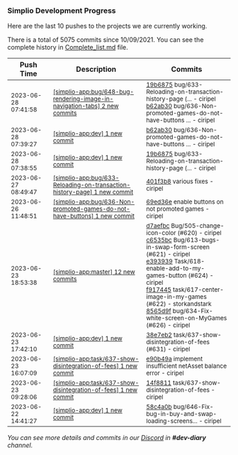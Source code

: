 
### Simplio Development Progress

Here are the last 10 pushes to the projects we are currently working.

There is a total of 5075 commits since 10/09/2021. You can see the complete history in
 [Complete_list.md](Complete_list.md) file.

| Push Time | Description | Commits |
| --- | --- | --- |
| <sub>2023-06-28 07:41:58</sub> | <sub>[[simplio-app:bug/648-bug-rendering-image-in-navigation-tabs] 2 new commits](https://github.com/SimplioOfficial/simplio-app/compare/38e7eb259f66...b62ab30ae119)</sub> | <sub>[19b6875](https://github.com/SimplioOfficial/simplio-app/commit/19b687502b91887d1ffd19901d06855d723f423f) bug/633-Reloading-on-transaction-history-page (... - ciripel<br>[b62ab30](https://github.com/SimplioOfficial/simplio-app/commit/b62ab30ae11964efcebe79130f910719ba0ddc4b) bug/636-Non-promoted-games-do-not-have-buttons ... - ciripel</sub> |
| <sub>2023-06-28 07:39:27</sub> | <sub>[[simplio-app:dev] 1 new commit](https://github.com/SimplioOfficial/simplio-app/commit/b62ab30ae11964efcebe79130f910719ba0ddc4b)</sub> | <sub>[b62ab30](https://github.com/SimplioOfficial/simplio-app/commit/b62ab30ae11964efcebe79130f910719ba0ddc4b) bug/636-Non-promoted-games-do-not-have-buttons ... - ciripel</sub> |
| <sub>2023-06-28 07:38:55</sub> | <sub>[[simplio-app:dev] 1 new commit](https://github.com/SimplioOfficial/simplio-app/commit/19b687502b91887d1ffd19901d06855d723f423f)</sub> | <sub>[19b6875](https://github.com/SimplioOfficial/simplio-app/commit/19b687502b91887d1ffd19901d06855d723f423f) bug/633-Reloading-on-transaction-history-page (... - ciripel</sub> |
| <sub>2023-06-27 08:49:47</sub> | <sub>[[simplio-app:bug/633-Reloading-on-transaction-history-page] 1 new commit](https://github.com/SimplioOfficial/simplio-app/commit/401f3b8594765a018d0f45ec5812dd0eb831d423)</sub> | <sub>[401f3b8](https://github.com/SimplioOfficial/simplio-app/commit/401f3b8594765a018d0f45ec5812dd0eb831d423) various fixes - ciripel</sub> |
| <sub>2023-06-26 11:48:51</sub> | <sub>[[simplio-app:bug/636-Non-promoted-games-do-not-have-buttons] 1 new commit](https://github.com/SimplioOfficial/simplio-app/commit/69ed36edbfe53f837d139dad9254b90fe221f54a)</sub> | <sub>[69ed36e](https://github.com/SimplioOfficial/simplio-app/commit/69ed36edbfe53f837d139dad9254b90fe221f54a) enable buttons on not promoted games - ciripel</sub> |
| <sub>2023-06-23 18:53:38</sub> | <sub>[[simplio-app:master] 12 new commits](https://github.com/SimplioOfficial/simplio-app/compare/b4695b31ee90...683e122386cd)</sub> | <sub>[d7aefbc](https://github.com/SimplioOfficial/simplio-app/commit/d7aefbc10b401caf2d1476e60ca602642981d36f) Bug/505-change-icon-color (#620) - ciripel<br>[c6535bc](https://github.com/SimplioOfficial/simplio-app/commit/c6535bc735070fea8fae3e9d7902bdf72dd81a83) Bug/613-bugs-in-swap-form-screen (#621) - ciripel<br>[e393939](https://github.com/SimplioOfficial/simplio-app/commit/e39393952caea7a34a5aca5d40f62dba215d7371) Task/618-enable-add-to-my-games-button (#624) - ciripel<br>[f917445](https://github.com/SimplioOfficial/simplio-app/commit/f917445cc0f206b141da75994a935fb0d5f55c49) task/617-center-image-in-my-games (#622) - storkandstark<br>[8565d9f](https://github.com/SimplioOfficial/simplio-app/commit/8565d9f6f4a489401d199a00211f160c2d497c2a) bug/634-Fix-white-screen-on-MyGames (#626) - ciripel</sub> |
| <sub>2023-06-23 17:42:10</sub> | <sub>[[simplio-app:dev] 1 new commit](https://github.com/SimplioOfficial/simplio-app/commit/38e7eb259f669c96e37749e5e56f9694a1b8f91c)</sub> | <sub>[38e7eb2](https://github.com/SimplioOfficial/simplio-app/commit/38e7eb259f669c96e37749e5e56f9694a1b8f91c) task/637-show-disintegration-of-fees (#631) - ciripel</sub> |
| <sub>2023-06-23 16:07:09</sub> | <sub>[[simplio-app:task/637-show-disintegration-of-fees] 1 new commit](https://github.com/SimplioOfficial/simplio-app/commit/e90b49acddac968814d0b781032b06fda1ba28bb)</sub> | <sub>[e90b49a](https://github.com/SimplioOfficial/simplio-app/commit/e90b49acddac968814d0b781032b06fda1ba28bb) implement insufficient netAsset balance error - ciripel</sub> |
| <sub>2023-06-23 09:28:06</sub> | <sub>[[simplio-app:task/637-show-disintegration-of-fees] 1 new commit](https://github.com/SimplioOfficial/simplio-app/commit/14f88115d258c88e79ba6c2b5194031c4f71dccf)</sub> | <sub>[14f8811](https://github.com/SimplioOfficial/simplio-app/commit/14f88115d258c88e79ba6c2b5194031c4f71dccf) task/637-show-disintegration-of-fees - ciripel</sub> |
| <sub>2023-06-22 14:41:27</sub> | <sub>[[simplio-app:dev] 1 new commit](https://github.com/SimplioOfficial/simplio-app/commit/58c4a0bc8c0fe0cf452d73a64e7bcb6538138919)</sub> | <sub>[58c4a0b](https://github.com/SimplioOfficial/simplio-app/commit/58c4a0bc8c0fe0cf452d73a64e7bcb6538138919) bug/646-Fix-bug-in-buy-and-swap-loading-screens... - ciripel</sub> |

_You can see more details and commits in our [Discord](https://discord.gg/aKhjuwZmdP) in **#dev-diary** channel._

